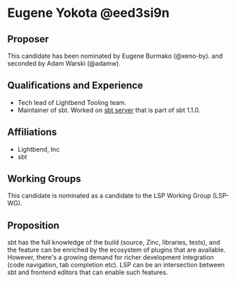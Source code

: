 # Eugene Yokota @eed3si9n

## Proposer

This candidate has been nominated by Eugene Burmako (@xeno-by).
and seconded by Adam Warski (@adamw).

## Qualifications and Experience

- Tech lead of Lightbend Tooling team.
- Maintainer of sbt. Worked on [sbt server][1] that is part of sbt 1.1.0.

## Affiliations

- Lightbend, Inc
- sbt

## Working Groups

This candidate is nominated as a candidate to the LSP Working Group (LSP-WG).

## Proposition

sbt has the full knowledge of the build (source, Zinc, libraries, tests),
and the feature can be enriched by the ecosystem of plugins that are available.
However, there's a growing demand for richer development integration
(code navigation, tab completion etc). LSP can be an intersection between sbt and frontend editors
that can enable such features.

  [1]: https://developer.lightbend.com/blog/2017-11-30-sbt-1-1-0-RC1-sbt-server/
